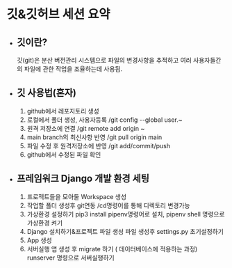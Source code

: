 # 깃&깃허브 세션 요약
- ## 깃이란?
    깃(git)은 분산 버전관리 시스템으로 파일의 변경사항을 추적하고 여러 사용자들간의 파일에 관한 작업을 조율하는데 사용됨.
- ## 깃 사용법(혼자)
    1. github에서 레포지토리 생성 
    2. 로컬에서 폴더 생성, 사용자등록 /git config --global user.~ 
    3. 원격 저장소에 연결 /git remote add origin ~ 
    4. main branch의 최신사항 반영 /git pull origin main 
    5. 파일 수정 후 원격저장소에 반영 /git add/commit/push
    6. github에서 수정된 파일 확인 
- ## 프레임워크 Django 개발 환경 세팅
    1. 프로젝트들을 모아둘 Workspace 생성
    2. 작업할 폴더 생성후 git연동 /cd명령어를 통해 디렉토리 변경가능 
    3. 가상환경 설정하기 
        pip3 install pipenv명령어로 설치, pipenv shell 명령으로 가상환경 켜기
    4. Django 설치하기&프로젝트 파일 생성 
        파일 생성후 settings.py 초기설정하기
    5. App 생성 
    6. 서버실행
        앱 생성 후 migrate 하기 ( 데이터베이스에 적용하는 과정)
        runserver 명령으로 서버실행하기 
